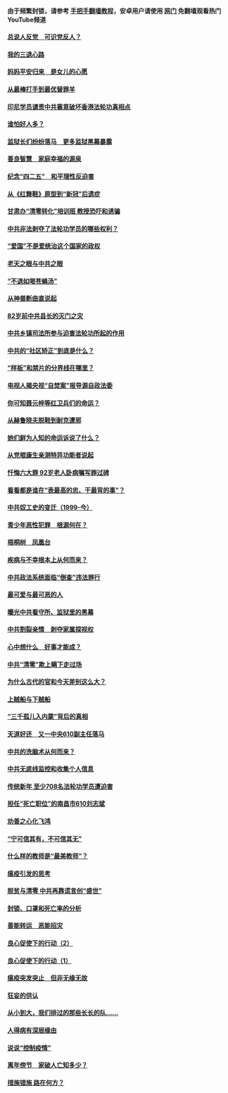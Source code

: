 #### 由于频繁封锁，请参考 [手把手翻墙教程](https://github.com/gfw-breaker/guides/wiki/)，安卓用户请使用 [网门](https://github.com/gfw-breaker/nogfw/blob/master/dl.md?t=05020900) 免翻墙观看热门YouTube频道 

#### [总说人反党　可识党反人？](../pages/19/423820.md?t=05020900) 

#### [我的三退心路](../pages/19/423876.md?t=05020900) 

#### [妈妈平安归来　是女儿的心愿](../pages/19/423947.md?t=05020900) 

#### [从最棒打手到最优替罪羊](../pages/19/423819.md?t=05020900) 

#### [印尼学员谴责中共蓄意破坏香港法轮功真相点](../pages/19/423902.md?t=05020900) 

#### [谁怕好人多？](../pages/19/423774.md?t=05020900) 

#### [监狱长们纷纷落马　更多监狱黑幕暴露](../pages/19/423787.md?t=05020900) 

#### [善良智慧　家庭幸福的源泉](../pages/19/423632.md?t=05020900) 

#### [纪念“四二五”　和平理性反迫害](../pages/19/423660.md?t=05020900) 

#### [从《红舞鞋》原型到“新冠”后遗症](../pages/19/423509.md?t=05020900) 

#### [甘肃办“清零转化”培训班 教授恐吓和诱骗](../pages/19/423498.md?t=05020900) 

#### [中共非法剥夺了法轮功学员的哪些权利？](../pages/19/423392.md?t=05020900) 

#### [“爱国”不是爱统治这个国家的政权](../pages/19/423029.md?t=05020900) 

#### [老天之眼与中共之眼](../pages/19/423378.md?t=05020900) 

#### [“不退如喝苍蝇汤”](../pages/19/423287.md?t=05020900) 

#### [从神兽断曲直说起](../pages/19/423201.md?t=05020900) 

#### [82岁前中共县长的灭门之灾](../pages/19/423055.md?t=05020900) 

#### [中共乡镇司法所参与迫害法轮功所起的作用](../pages/19/423064.md?t=05020900) 

#### [中共的“社区矫正”到底是什么？](../pages/19/422870.md?t=05020900) 

#### [“样板”和禁片的分界线在哪里？](../pages/19/422704.md?t=05020900) 

#### [电视人揭央视“自焚案”报导源自政法委](../pages/19/422770.md?t=05020900) 

#### [你可知聂元梓等红卫兵们的命运？](../pages/19/422848.md?t=05020900) 

#### [从赫鲁晓夫脱鞋到耐克遭邪](../pages/19/422826.md?t=05020900) 

#### [她们鲜为人知的命运诉说了什么？](../pages/19/422754.md?t=05020900) 

#### [从党棍康生亲测特异功能者说起](../pages/19/422657.md?t=05020900) 

#### [忏悔六大罪 92岁老人卧病嘱写罪过碑](../pages/19/422750.md?t=05020900) 

#### [看看都是谁在“表最高的忠、干最背的事”？](../pages/19/422703.md?t=05020900) 

#### [中共奴工史的变迁（1999-今）](../pages/19/422656.md?t=05020900) 

#### [青少年恶性犯罪　根源何在？](../pages/19/422449.md?t=05020900) 

#### [梧桐树　凤凰台](../pages/19/422442.md?t=05020900) 

#### [疾病与不幸根本上从何而来？](../pages/19/422438.md?t=05020900) 

#### [中共政法系统面临“倒查”违法罪行](../pages/19/422497.md?t=05020900) 

#### [最可爱与最可恶的人](../pages/19/422448.md?t=05020900) 

#### [曝光中共看守所、监狱里的黑幕](../pages/19/422390.md?t=05020900) 

#### [中共割裂亲情　剥夺家属探视权](../pages/19/422364.md?t=05020900) 

#### [心中想什么　好事才能成？](../pages/19/422318.md?t=05020900) 

#### [中共“清零”欺上瞒下走过场](../pages/19/422306.md?t=05020900) 

#### [为什么古代的官和今天差别这么大？](../pages/19/422228.md?t=05020900) 

#### [上贼船与下贼船](../pages/19/422276.md?t=05020900) 

#### [“三千孤儿入内蒙”背后的真相](../pages/19/422229.md?t=05020900) 

#### [天道好还　又一中央610副主任落马](../pages/19/422155.md?t=05020900) 

#### [中共的洗脑术从何而来？](../pages/19/422154.md?t=05020900) 

#### [中共无底线监控和收集个人信息](../pages/19/422039.md?t=05020900) 

#### [传统新年 至少708名法轮功学员遭迫害](../pages/19/421946.md?t=05020900) 

#### [担任“死亡职位”的南昌市610刘志斌](../pages/19/421957.md?t=05020900) 

#### [劝善之心化飞鸿](../pages/19/421164.md?t=05020900) 

#### [“宁可信其有，不可信其无”](../pages/19/421691.md?t=05020900) 

#### [什么样的教师是“最美教师”？](../pages/19/421755.md?t=05020900) 

#### [瘟疫引发的思考](../pages/19/421594.md?t=05020900) 

#### [脱贫与清零 中共再靠谎言创“盛世”](../pages/19/421590.md?t=05020900) 

#### [封锁、口罩和死亡率的分析](../pages/19/421495.md?t=05020900) 

#### [善能转运　恶能招灾](../pages/19/421334.md?t=05020900) 

#### [良心促使下的行动（2）](../pages/19/421361.md?t=05020900) 

#### [良心促使下的行动（1）](../pages/19/421302.md?t=05020900) 

#### [瘟疫突发突止　但非无缘无故](../pages/19/421281.md?t=05020900) 

#### [狂妄的供认](../pages/19/421199.md?t=05020900) 

#### [从小到大，我们排过的那些长长的队……](../pages/19/421243.md?t=05020900) 

#### [人得病有深层缘由](../pages/19/420864.md?t=05020900) 

#### [说说“控制疫情”](../pages/19/420831.md?t=05020900) 

#### [离年傍节　家破人亡知多少？](../pages/19/420563.md?t=05020900) 

#### [措施错施  路在何方？](../pages/19/420076.md?t=05020900) 

